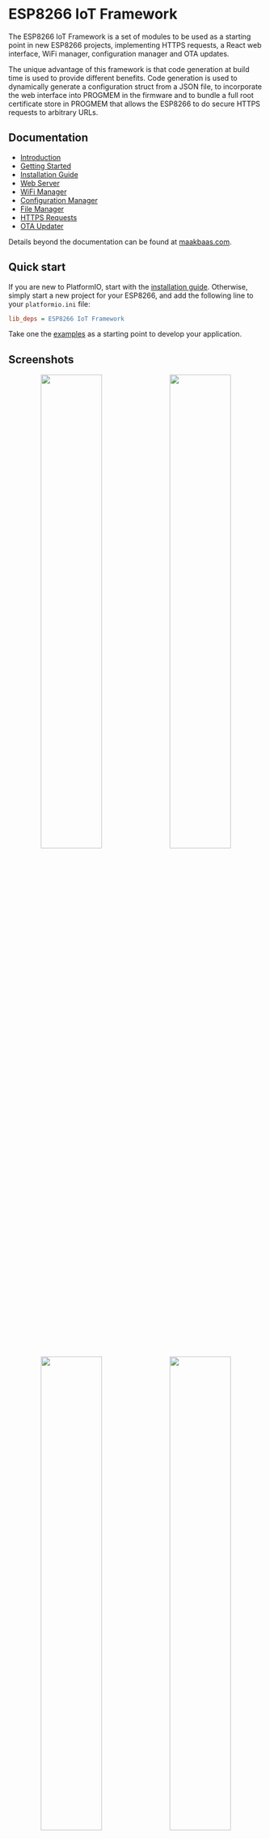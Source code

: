# ESP8266 IoT Framework

The ESP8266 IoT Framework is a set of modules to be used as a starting point in new ESP8266 projects, implementing HTTPS requests, a React web interface, WiFi manager, configuration manager and OTA updates.

The unique advantage of this framework is that code generation at build time is used to provide different benefits. Code generation is used to dynamically generate a configuration struct from a JSON file, to incorporate the web interface into PROGMEM in the firmware and to bundle a full root certificate store in PROGMEM that allows the ESP8266 to do secure HTTPS requests to arbitrary URLs.

## Documentation

* [Introduction](https://github.com/maakbaas/esp8266-iot-framework#introduction)
* [Getting Started](https://github.com/maakbaas/esp8266-iot-framework/blob/master/docs/getting-started.md)
* [Installation Guide](https://github.com/maakbaas/esp8266-iot-framework/blob/master/docs/installation-guide.md)
* [Web Server](https://github.com/maakbaas/esp8266-iot-framework/blob/master/docs/web-server.md)
* [WiFi Manager](https://github.com/maakbaas/esp8266-iot-framework/blob/master/docs/wifi-manager.md)
* [Configuration Manager](https://github.com/maakbaas/esp8266-iot-framework/blob/master/docs/config-manager.md)
* [File Manager](https://github.com/maakbaas/esp8266-iot-framework/blob/master/docs/file-manager.md)
* [HTTPS Requests](https://github.com/maakbaas/esp8266-iot-framework/blob/master/docs/fetch.md)
* [OTA Updater](https://github.com/maakbaas/esp8266-iot-framework/blob/master/docs/updater.md)

Details beyond the documentation can be found at [maakbaas.com](https://maakbaas.com/esp8266-iot-framework/).

## Quick start

If you are new to PlatformIO, start with the [installation guide](https://github.com/maakbaas/esp8266-iot-framework/blob/master/docs/installation-guide.md). Otherwise, simply start a new project for your ESP8266, and add the following line to your `platformio.ini` file:

```ini
lib_deps = ESP8266 IoT Framework
```

Take one the [examples](https://github.com/maakbaas/esp8266-iot-framework/tree/master/examples) as a starting point to develop your application.

## Screenshots

<p align="center"><img width="49%" src="https://raw.githubusercontent.com/maakbaas/esp8266-iot-framework/master/docs/img/screenshot-wifi.png" /> &nbsp;<img width="49%" src="https://raw.githubusercontent.com/maakbaas/esp8266-iot-framework/master/docs/img/screenshot-config.png" />&nbsp;</p>
<p align="center"><img width="49%" src="https://raw.githubusercontent.com/maakbaas/esp8266-iot-framework/master/docs/img/screenshot-file.png" /> &nbsp;<img width="49%" src="https://raw.githubusercontent.com/maakbaas/esp8266-iot-framework/master/docs/img/screenshot-firmware.png" />&nbsp;</p>

## Introduction

The framework consists of five main parts. A web server including the interface it's serving, a WiFi manager, a configuration manager and classes for HTTP requests and OTA updates. The architecture of the framework is shown in the following diagram:

![Architecture](https://github.com/maakbaas/esp8266-iot-framework/blob/master/docs/img/framework.png?raw=true)
*Architecture of the framework shown in blue*

The basic principles used in developing this framework are:

1. The framework is built upon the ESP8266 Arduino libraries
2. The framework does not include any functionality to control external hardware.
3. The framework is fully self-contained for easy deployment. SPIFFS/LittleFS storage is not needed.
4. There is a strict split between the ESP8266 application and the web interface through an API.

In short, the framework aims to be unobtrusive, easy to deploy, with a modern web interface that's easy to modify and expand for different projects :). 

**Note:** The ESP32 is not supported by this framework right now, due to the reliance on BearSSL. BearSSL is part of the ESP8266 Arduino libraries, but not part of the ESP32 Arduino libraries.

